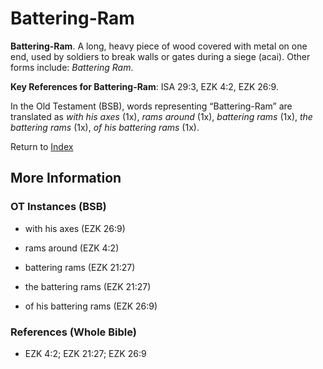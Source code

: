 # Battering-Ram
**Battering-Ram**. 
A long, heavy piece of wood covered with metal on one end, used by soldiers to break walls or gates during a siege (acai). 
Other forms include: 
*Battering Ram*. 


**Key References for Battering-Ram**: 
ISA 29:3, EZK 4:2, EZK 26:9. 


In the Old Testament (BSB), words representing “Battering-Ram” are translated as 
*with his axes* (1x), *rams around* (1x), *battering rams* (1x), *the battering rams* (1x), *of his battering rams* (1x). 




Return to [Index](00-Index.md)

## More Information

### OT Instances (BSB)

* with his axes (EZK 26:9)

* rams around (EZK 4:2)

* battering rams (EZK 21:27)

* the battering rams (EZK 21:27)

* of his battering rams (EZK 26:9)



### References (Whole Bible)

* EZK 4:2; EZK 21:27; EZK 26:9



